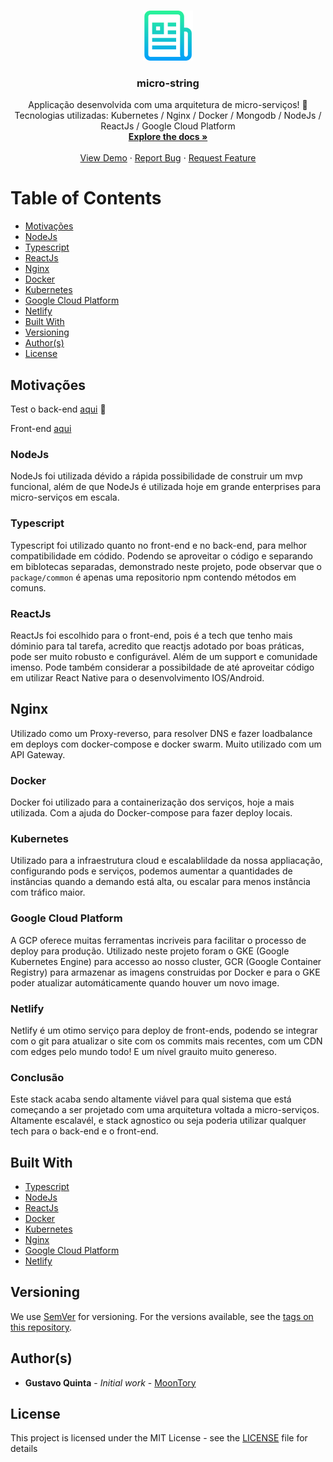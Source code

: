 <!-- PROJECT LOGO -->
<br />
<p align="center">
  <a href="https://github.com/MoonTory/micro-string">
    <img src="assets/logo.png" alt="Logo" width="80" height="80">
  </a>

  <h3 align="center">micro-string</h3>

  <p align="center">
    Applicação desenvolvida com uma arquitetura de micro-serviços! 🚀 Tecnologias utilizadas: Kubernetes / Nginx / Docker / Mongodb / NodeJs / ReactJs / Google Cloud Platform
    <br />
    <a href="https://github.com/MoonTory/micro-string"><strong>Explore the docs »</strong></a>
    <br />
    <br />
    <a href="http://34.95.190.131/">View Demo</a>
    ·
    <a href="https://github.com/MoonTory/micro-string/issues">Report Bug</a>
    ·
    <a href="https://github.com/MoonTory/micro-string/issues">Request Feature</a>
  </p>
</p>

<!-- TABLE OF CONTENTS -->

# Table of Contents

- [Motivações](#moticações)
- [NodeJs](#nodejs)
- [Typescript](#typescript)
- [ReactJs](#reactjs)
- [Nginx](#nginx)
- [Docker](#docker)
- [Kubernetes](#kubernetes)
- [Google Cloud Platform](#google-cloud-platform)
- [Netlify](#netlify)
- [Built With](#built-with)
- [Versioning](#versioning)
- [Author(s)](<#author(s)>)
- [License](#license)

## Motivações

Test o back-end [aqui](http://34.95.154.149:5002/hit) :tada:

Front-end [aqui]()

### NodeJs

NodeJs foi utilizada dévido a rápida possibilidade de construir um mvp funcional, além de que
NodeJs é utilizada hoje em grande enterprises para micro-serviços em escala.

### Typescript

Typescript foi utilizado quanto no front-end e no back-end, para melhor compatibilidade em
códido. Podendo se aproveitar o código e separando em biblotecas separadas, demonstrado neste
projeto, pode observar que o `package/common` é apenas uma repositorio npm contendo métodos em
comuns.

### ReactJs

ReactJs foi escolhido para o front-end, pois é a tech que tenho mais dóminio para tal tarefa,
acredito que reactjs adotado por boas práticas, pode ser muito robusto e configurável. Além de
um support e comunidade imenso. Pode também considerar a possibildade de até aproveitar código
em utilizar React Native para o desenvolvimento IOS/Android.

## Nginx

Utilizado como um Proxy-reverso, para resolver DNS e fazer loadbalance em deploys com
docker-compose e docker swarm. Muito utilizado com um API Gateway.

### Docker

Docker foi utilizado para a containerização dos serviços, hoje a mais utilizada. Com a ajuda do
Docker-compose para fazer deploy locais.

### Kubernetes

Utilizado para a infraestrutura cloud e escalablildade da nossa appliacação, configurando pods
e serviços, podemos aumentar a quantidades de instâncias quando a demando está alta, ou escalar
para menos instância com tráfico maior.

### Google Cloud Platform

A GCP oferece muitas ferramentas incriveis para facilitar o processo de deploy para produção.
Utilizado neste projeto foram o GKE (Google Kubernetes Engine) para accesso ao nosso cluster,
GCR (Google Container Registry) para armazenar as imagens construidas por Docker e para o GKE
poder atualizar automáticamente quando houver um novo image.

### Netlify

Netlify é um otimo serviço para deploy de front-ends, podendo se integrar com o git para
atualizar o site com os commits mais recentes, com um CDN com edges pelo mundo todo! E um nível
grauito muito genereso.

### Conclusão

Este stack acaba sendo altamente viável para qual sistema que está começando a ser projetado
com uma arquitetura voltada a micro-serviços. Altamente escalavél, e stack agnostico ou seja
poderia utilizar qualquer tech para o back-end e o front-end.

## Built With

- [Typescript](https://www.typescriptlang.org/)
- [NodeJs](https://nodejs.org/en/)
- [ReactJs](https://reactjs.org/)
- [Docker](https://www.docker.com)
- [Kubernetes](https://kubernetes.io/)
- [Nginx](https://www.nginx.com/)
- [Google Cloud Platform](https://cloud.google.com/)
- [Netlify](https://www.netlify.com/)

## Versioning

We use [SemVer](http://semver.org/) for versioning. For the versions available, see the [tags on this repository](https://github.com/MoonTory/micro-string/tags).

## Author(s)

- **Gustavo Quinta** - _Initial work_ - [MoonTory](https://github.com/moontory)

## License

This project is licensed under the MIT License - see the [LICENSE](LICENSE) file for
details
